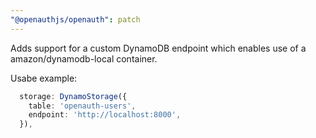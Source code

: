 ```yaml
---
"@openauthjs/openauth": patch
---
```


Adds support for a custom DynamoDB endpoint which enables use of a amazon/dynamodb-local container.

Usabe example:

```ts
  storage: DynamoStorage({ 
    table: 'openauth-users',
    endpoint: 'http://localhost:8000',
  }),
```
